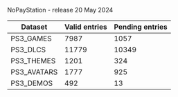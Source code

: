 NoPayStation - release 20 May 2024

|  Dataset  |Valid entries|Pending entries|
|-----------|-------------|---------------|
| PS3_GAMES |     7987    |      1057     |
|  PS3_DLCS |    11779    |     10349     |
| PS3_THEMES|     1201    |      324      |
|PS3_AVATARS|     1777    |      925      |
| PS3_DEMOS |     492     |       13      |